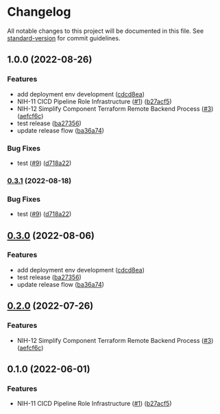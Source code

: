 # Changelog

All notable changes to this project will be documented in this file. See [standard-version](https://github.com/conventional-changelog/standard-version) for commit guidelines.

## 1.0.0 (2022-08-26)


### Features

* add deployment env development ([cdcd8ea](https://github.com/devhalos/nihil-infra/commit/cdcd8ea20277cd0117808ba5a484a0876fee62bf))
* NIH-11 CICD Pipeline Role Infrastructure ([#1](https://github.com/devhalos/nihil-infra/issues/1)) ([b27acf5](https://github.com/devhalos/nihil-infra/commit/b27acf5a28146ceaea48cab2c8f02a13e206fe0c))
* NIH-12 Simplify Component Terraform Remote Backend Process ([#3](https://github.com/devhalos/nihil-infra/issues/3)) ([aefcf6c](https://github.com/devhalos/nihil-infra/commit/aefcf6cebb46d23705cdb4281a527a72eb12edb3))
* test release ([ba27356](https://github.com/devhalos/nihil-infra/commit/ba273567c3dccf7cda465010b4d0bed8ac725b8d))
* update release flow ([ba36a74](https://github.com/devhalos/nihil-infra/commit/ba36a749365cdf1c99a192e2f3419a14c66f2188))


### Bug Fixes

* test ([#9](https://github.com/devhalos/nihil-infra/issues/9)) ([d718a22](https://github.com/devhalos/nihil-infra/commit/d718a226cda8328cd64c46602973c645fbdbb242))

### [0.3.1](https://github.com/devhalos/nihil-infra/compare/v0.3.0...v0.3.1) (2022-08-18)


### Bug Fixes

* test ([#9](https://github.com/devhalos/nihil-infra/issues/9)) ([d718a22](https://github.com/devhalos/nihil-infra/commit/d718a226cda8328cd64c46602973c645fbdbb242))

## [0.3.0](https://github.com/devhalos/nihil-infra/compare/v0.2.0...v0.3.0) (2022-08-06)


### Features

* add deployment env development ([cdcd8ea](https://github.com/devhalos/nihil-infra/commit/cdcd8ea20277cd0117808ba5a484a0876fee62bf))
* test release ([ba27356](https://github.com/devhalos/nihil-infra/commit/ba273567c3dccf7cda465010b4d0bed8ac725b8d))
* update release flow ([ba36a74](https://github.com/devhalos/nihil-infra/commit/ba36a749365cdf1c99a192e2f3419a14c66f2188))

## [0.2.0](https://github.com/devhalos/nihil-remote-backend-state-infra/compare/v0.1.0...v0.2.0) (2022-07-26)


### Features

* NIH-12 Simplify Component Terraform Remote Backend Process ([#3](https://github.com/devhalos/nihil-remote-backend-state-infra/issues/3)) ([aefcf6c](https://github.com/devhalos/nihil-remote-backend-state-infra/commit/aefcf6cebb46d23705cdb4281a527a72eb12edb3))

## 0.1.0 (2022-06-01)


### Features

* NIH-11 CICD Pipeline Role Infrastructure ([#1](https://github.com/devhalos/nihil-remote-backend-state-infra/issues/1)) ([b27acf5](https://github.com/devhalos/nihil-remote-backend-state-infra/commit/b27acf5a28146ceaea48cab2c8f02a13e206fe0c))
